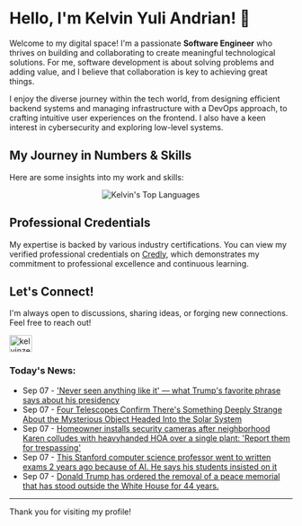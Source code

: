 # Hello, I'm Kelvin Yuli Andrian! 👋

Welcome to my digital space! I'm a passionate **Software Engineer** who thrives on building and collaborating to create meaningful technological solutions. For me, software development is about solving problems and adding value, and I believe that collaboration is key to achieving great things.

I enjoy the diverse journey within the tech world, from designing efficient backend systems and managing infrastructure with a DevOps approach, to crafting intuitive user experiences on the frontend. I also have a keen interest in cybersecurity and exploring low-level systems.

## My Journey in Numbers & Skills

Here are some insights into my work and skills:

<p align="center">
  <img src="https://github-readme-stats.vercel.app/api/top-langs/?username=kelvinzer0&layout=compact&theme=radical" alt="Kelvin's Top Languages" />
</p>

## Professional Credentials

My expertise is backed by various industry certifications. You can view my verified professional credentials on [Credly](https://www.credly.com/users/kelvin-yuli-andrian/badges), which demonstrates my commitment to professional excellence and continuous learning.

## Let's Connect!

I'm always open to discussions, sharing ideas, or forging new connections. Feel free to reach out!

<p align="left">
    <a href="https://linkedin.com/in/kelvinzero" target="blank"><img align="center" src="https://cdn.jsdelivr.net/npm/simple-icons@3.0.1/icons/linkedin.svg" alt="kelvinzero" height="30" width="40" /></a>
</p>

### Today's News:

<!-- feed start -->
- Sep 07 - ['Never seen anything like it' — what Trump's favorite phrase says about his presidency](https://www.yahoo.com/news/articles/never-seen-anything-trumps-favorite-124043794.html)
- Sep 07 - [Four Telescopes Confirm There's Something Deeply Strange About the Mysterious Object Headed Into the Solar System](https://www.yahoo.com/news/articles/four-telescopes-confirm-theres-something-100023490.html)
- Sep 07 - [Homeowner installs security cameras after neighborhood Karen colludes with heavyhanded HOA over a single plant: 'Report them for trespassing'](https://www.yahoo.com/news/articles/homeowner-installs-security-cameras-neighborhood-100000141.html)
- Sep 07 - [This Stanford computer science professor went to written exams 2 years ago because of AI. He says his students insisted on it](https://www.yahoo.com/news/articles/stanford-computer-science-professor-went-093500264.html)
- Sep 07 - [Donald Trump has ordered the removal of a peace memorial that has stood outside the White House for 44 years.](https://www.yahoo.com/news/videos/donald-trump-ordered-removal-peace-050924660.html)
<!-- feed end -->

---

Thank you for visiting my profile!

